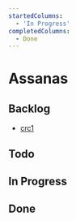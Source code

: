 ```yaml
---
startedColumns:
  - 'In Progress'
completedColumns:
  - Done
---
```


# Assanas

## Backlog

- [crc1](tasks/crc1.md)

## Todo

## In Progress

## Done
